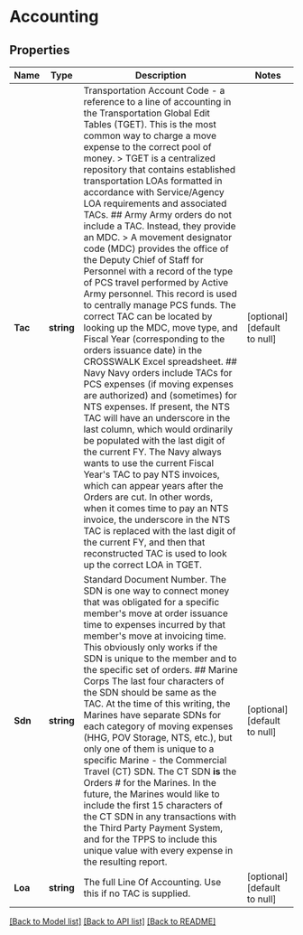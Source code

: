 # Accounting

## Properties
Name | Type | Description | Notes
------------ | ------------- | ------------- | -------------
**Tac** | **string** | Transportation Account Code - a reference to a line of accounting in the Transportation Global Edit Tables (TGET). This is the most common way to charge a move expense to the correct pool of money.  &gt; TGET is a centralized repository that contains established transportation LOAs formatted in accordance with Service/Agency LOA requirements and associated TACs.  ## Army Army orders do not include a TAC. Instead, they provide an MDC.  &gt; A movement designator code (MDC) provides the office of the Deputy Chief of Staff for Personnel with a record of the type of PCS travel performed by Active Army personnel. This record is used to centrally manage PCS funds.  The correct TAC can be located by looking up the MDC, move type, and Fiscal Year (corresponding to the orders issuance date) in the CROSSWALK Excel spreadsheet.  ## Navy Navy orders include TACs for PCS expenses (if moving expenses are authorized) and (sometimes) for NTS expenses. If present, the NTS TAC will have an underscore in the last column, which would ordinarily be populated with the last digit of the current FY. The Navy always wants to use the current Fiscal Year&#39;s TAC to pay NTS invoices, which can appear years after the Orders are cut. In other words, when it comes time to pay an NTS invoice, the underscore in the NTS TAC is replaced with the last digit of the current FY, and then that reconstructed TAC is used to look up the correct LOA in TGET.  | [optional] [default to null]
**Sdn** | **string** | Standard Document Number. The SDN is one way to connect money that was obligated for a specific member&#39;s move at order issuance time to expenses incurred by that member&#39;s move at invoicing time. This obviously only works if the SDN is unique to the member and to the specific set of orders.  ## Marine Corps The last four characters of the SDN should be same as the TAC.  At the time of this writing, the Marines have separate SDNs for each category of moving expenses (HHG, POV Storage, NTS, etc.), but only one of them is unique to a specific Marine - the Commercial Travel (CT) SDN. The CT SDN **is** the Orders # for the Marines. In the future, the Marines would like to include the first 15 characters of the CT SDN in any transactions with the Third Party Payment System, and for the TPPS to include this unique value with every expense in the resulting report.  | [optional] [default to null]
**Loa** | **string** | The full Line Of Accounting. Use this if no TAC is supplied. | [optional] [default to null]

[[Back to Model list]](../README.md#documentation-for-models) [[Back to API list]](../README.md#documentation-for-api-endpoints) [[Back to README]](../README.md)


